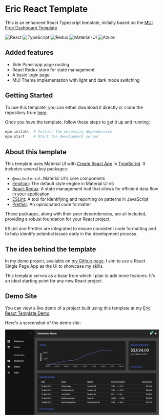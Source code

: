 # Eric React Template
This is an enhanced React Typescript template, initially based on the [MUI Free Dashboard Template](https://github.com/mui/material-ui/tree/v5.15.12/docs/data/material/getting-started/templates/dashboard). 

![React](https://img.shields.io/badge/-React-61DAFB?logo=react&logoColor=white&style=flat)
![TypeScript](https://img.shields.io/badge/-TypeScript-007ACC?logo=typescript&logoColor=white&style=flat)
![Redux](https://img.shields.io/badge/-Redux-764ABC?logo=redux&logoColor=white&style=flat)
![Material-UI](https://img.shields.io/badge/-Material--UI-0081CB?logo=material-ui&logoColor=white&style=flat)
![Azure](https://img.shields.io/badge/-Azure-0089D6?logo=microsoft-azure&logoColor=white)


## Added features

- Side Panel app page routing
- React Redux store for state management
- A basic login page
- MUI Theme implementation with light and dark mode switching

## Getting Started

To use this template, you can either download it directly or clone the repository from [here](https://github.com/onlineeric/eric-react-template.git).

Once you have the template, follow these steps to get it up and running:

```bash
npm install  # Install the necessary dependencies
npm start    # Start the development server
```

## About this template

This template uses Material UI with [Create React App](https://github.com/facebookincubator/create-react-app) in [TypeScript](https://github.com/Microsoft/TypeScript). It includes several key packages:

- `@mui/material`: Material UI's core components
- [Emotion](https://emotion.sh/docs/introduction): The default style engine in Material UI v5
- [React-Redux](https://react-redux.js.org/): A state management tool that allows for efficient data flow in your application
- [ESLint](https://eslint.org/): A tool for identifying and reporting on patterns in JavaScript
- [Prettier](https://prettier.io/): An opinionated code formatter

These packages, along with their peer dependencies, are all included, providing a robust foundation for your React project.

ESLint and Prettier are integrated to ensure consistent code formatting and to help identify potential issues early in the development process.

## The idea behind the template
In my demo project, available on [my Github page](https://github.com/onlineeric), I aim to use a React Single Page App as the UI to showcase my skills.

This template serves as a base from which I plan to add more features. It's an ideal starting point for any new React project.

## Demo Site

You can view a live demo of a project built using this template at my [Eric React Template Demo](https://proud-ground-0f99e0a00.5.azurestaticapps.net/)

Here's a screenshot of the demo site:

![Demo Site Screenshot](public/Eric%20React%20Template%20-%20screenshot.png)